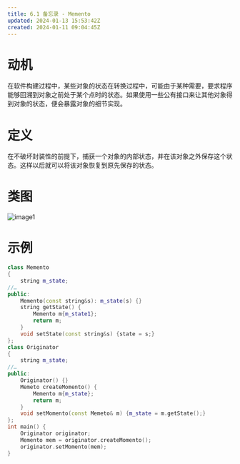 ```yaml
---
title: 6.1 备忘录 - Memento
updated: 2024-01-13 15:53:42Z
created: 2024-01-11 09:04:45Z
---
```


# 动机
在软件构建过程中，某些对象的状态在转换过程中，可能由于某种需要，要求程序能够回溯到对象之前处于某个点时的状态。如果使用一些公有接口来让其他对象得到对象的状态，便会暴露对象的细节实现。
# 定义
在不破坏封装性的前提下，捕获一个对象的内部状态，并在该对象之外保存这个状态。这样以后就可以将该对象恢复到原先保存的状态。
# 类图
![image1](../../_resources/ad9f0a0db17d4701849418c169f05f0a.png)
# 示例
```C++
class Memento
{
	string m_state;
//…
public:
	Memento(const string&s): m_state(s) {}
	string getState() {
		Memento m{m_state1};
		return m;
	}
	void setState(const string&s) {state = s;}
};
class Originator
{
	string m_state;
//…
public:
	Originator() {}
	Memeto createMomento() {
		Memento m{m_state};
		return m;
	}
	void setMomento(const Memeto& m) {m_state = m.getState();}
};
int main() {
	Originator originator;
	Memento mem = originator.createMomento();
	originator.setMomento(mem);
}
```
